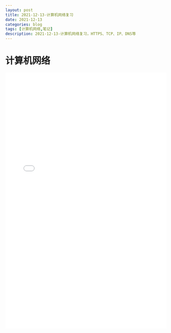 ```yaml
---
layout: post  
title: 2021-12-13-计算机网络复习
date: 2021-12-13
categories: blog
tags: [计算机网络,笔记]
description: 2021-12-13-计算机网络复习，HTTPS、TCP、IP、DNS等
---  
```

# 计算机网络

<embed src="../images/20211213/content.pdf" type="application/pdf" width="100%" height="800px" />


